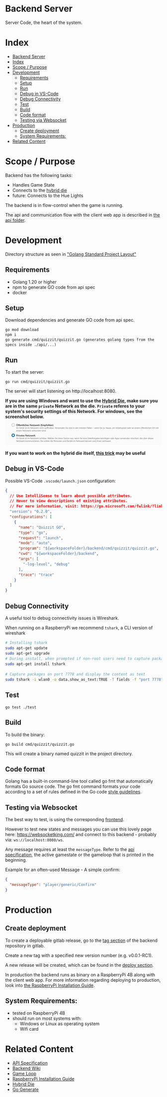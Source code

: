 # Backend Server

Server Code, the heart of the system.

# Index

- [Backend Server](#backend-server)
- [Index](#index)
- [Scope / Purpose](#scope--purpose)
- [Development](#development)
  - [Requirements](#requirements)
  - [Setup](#setup)
  - [Run](#run)
  - [Debug in VS-Code](#debug-in-vs-code)
  - [Debug Connectivity](#debug-connectivity)
  - [Test](#test)
  - [Build](#build)
  - [Code format](#code-format)
  - [Testing via Websocket](#testing-via-websocket)
- [Production](#production)
  - [Create deployment](#create-deployment)
  - [System Requirements:](#system-requirements)
- [Related Content](#related-content)

# Scope / Purpose

Backend has the following tasks:

* Handles Game State
* Connects to the [hybrid die](https://gitlab.mi.hdm-stuttgart.de/quizzit/hybrid-die)
* future: Connects to the Hue Lights

The backend is in flow-control when the game is running.

The api and communication flow with the client web app is described in [the api folder](https://gitlab.mi.hdm-stuttgart.de/quizzit/backend-server/-/tree/main/api).

# Development

Directory structure as seen in ["Golang Standard Project Layout"](https://github.com/golang-standards/project-layout)

## Requirements

* Golang 1.20 or higher
* npm to generate GO code from api spec
* docker

## Setup

Download dependencies and generate GO code from api spec.

    go mod download
    npm i
    go generate cmd/quizzit/quizzit.go (generates golang types from the specs inside ./api/...)

## Run

To start the server:
    
    go run cmd/quizzit/quizzit.go

The server will start listening on http://localhost:8080.

**If you are using Windows and want to use the [Hybrid Die](../hybrid-die/), make sure you are in the same `private` Network as the die. `Private` referes to your system's security settings of this Network. For windows, see the screenshot below.**
![Private network settings](./assets/img/private-network-windows.png)

**If you want to work on the hybrid die itself, [this trick](#configuration-to-simplify-hybrid-die-development) may be useful**

## Debug in VS-Code

Possible VS-Code `.vscode/launch.json` configuration:

```json
{
  // Use IntelliSense to learn about possible attributes.
  // Hover to view descriptions of existing attributes.
  // For more information, visit: https://go.microsoft.com/fwlink/?linkid=830387
  "version": "0.2.0",
  "configurations": [
    {
      "name": "Quizzit GO",
      "type": "go",
      "request": "launch",
      "mode": "auto",
      "program": "${workspaceFolder}/backend/cmd/quizzit/quizzit.go",
      "cwd": "${workspaceFolder}/backend",
      "args": [
        "-log-level", "debug"
      ],
      "trace": "trace"
    }
  ]
}
```

## Debug Connectivity

A useful tool to debug connectivity issues is Wireshark.

When running on a RaspberryPi we recommend `tshark`, a CLI version of wireshark

```sh
# Installing tshark
sudo apt-get update
sudo apt-get upgrade
# During install, when prompted if non-root users need to capture packages you do not need to select 'yes' (select 'no')
sudo apt-get install tshark

# Capture packages on port 7778 and display the content as text
sudo tshark -i wlan0 -o data.show_as_text:TRUE -T fields -f "port 7778" -e data.text
```

## Test

    go test ./test

## Build

To build the binary:

    go build cmd/quizzit/quizzit.go

This will create a binary named quizzit in the project directory.

## Code format

Golang has a built-in command-line tool called go fmt that automatically formats Go source code. The go fmt command formats your code according to a set of rules defined in the Go code [style guidelines](https://go.dev/doc/effective_go#formatting).

## Testing via Websocket

The best way to test, is using the corresponding [frontend](https://gitlab.mi.hdm-stuttgart.de/quizzit/client-web-app).

However to test new states and messages you can use this lovely page here: https://websocketking.com/ and connect to this backend - probably via: `ws://localhost:8080/ws`.

Any message requires at least the `messageType`. 
Refer to the [api specification](https://gitlab.mi.hdm-stuttgart.de/quizzit/backend-server/-/blob/main/api/websocket-asyncapi.yaml), the active gamestate or the gameloop that is printed in the beginning.

Example for an often-used Message - A simple confirm:

```json
{
  "messageType": "player/generic/Confirm"
}
```
# Production

## Create deployment

To create a deployable gitlab release, go to the [tag section](https://gitlab.mi.hdm-stuttgart.de/quizzit/backend-server/-/tags/) of the backend repository in gitlab. 

Create a new tag with a specified new version number (e.g. v0.0.1-RC1).

A new release will be created, which can be found in the [deploy section](https://gitlab.mi.hdm-stuttgart.de/quizzit/backend-server/-/releases).

In production the backend runs as binary on a RaspberryPi 4B along with the client web app. For more information regarding deploying to production, look into [the RaspberryPi Installation Guide](https://gitlab.mi.hdm-stuttgart.de/quizzit/raspberry-pi/-/blob/main/Installation-Guide-RaspberryPi.md).

## System Requirements:

- tested on RaspberryPi 4B
- should run on most systems with:
  * Windows or Linux as operating system
  * Wifi card



# Related Content

* [API Specification](https://gitlab.mi.hdm-stuttgart.de/quizzit/backend-server/-/tree/main/api)
* [Backend Wiki](https://gitlab.mi.hdm-stuttgart.de/quizzit/backend-server/-/wikis/home)
* [Game Loop](https://gitlab.mi.hdm-stuttgart.de/quizzit/backend-server/-/wikis/home)
* [RaspberryPi Installation Guide](https://gitlab.mi.hdm-stuttgart.de/quizzit/raspberry-pi/-/blob/main/Installation-Guide-RaspberryPi.md)
* [Hybrid Die](https://gitlab.mi.hdm-stuttgart.de/quizzit/hybrid-die)
* [Go Generate](https://go.dev/blog/generate)
